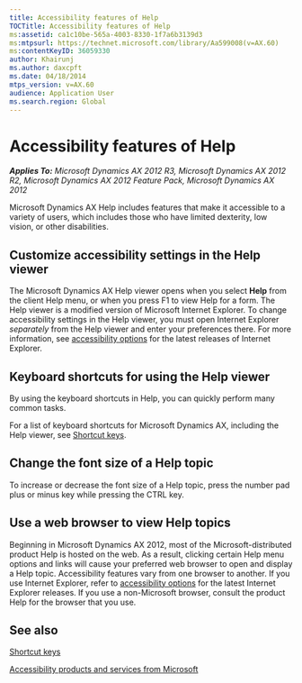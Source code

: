 ```yaml
---
title: Accessibility features of Help
TOCTitle: Accessibility features of Help
ms:assetid: ca1c10be-565a-4003-8330-1f7a6b3139d3
ms:mtpsurl: https://technet.microsoft.com/library/Aa599008(v=AX.60)
ms:contentKeyID: 36059330
author: Khairunj
ms.author: daxcpft
ms.date: 04/18/2014
mtps_version: v=AX.60
audience: Application User
ms.search.region: Global
---
```


# Accessibility features of Help 


_**Applies To:** Microsoft Dynamics AX 2012 R3, Microsoft Dynamics AX 2012 R2, Microsoft Dynamics AX 2012 Feature Pack, Microsoft Dynamics AX 2012_

Microsoft Dynamics AX Help includes features that make it accessible to a variety of users, which includes those who have limited dexterity, low vision, or other disabilities.

## Customize accessibility settings in the Help viewer

The Microsoft Dynamics AX Help viewer opens when you select **Help** from the client Help menu, or when you press F1 to view Help for a form. The Help viewer is a modified version of Microsoft Internet Explorer. To change accessibility settings in the Help viewer, you must open Internet Explorer *separately* from the Help viewer and enter your preferences there. For more information, see [accessibility options](https://go.microsoft.com/fwlink/?linkid=217525%26clcid=0x409) for the latest releases of Internet Explorer.

## Keyboard shortcuts for using the Help viewer

By using the keyboard shortcuts in Help, you can quickly perform many common tasks.

For a list of keyboard shortcuts for Microsoft Dynamics AX, including the Help viewer, see [Shortcut keys](shortcut-keys.md).

## Change the font size of a Help topic

To increase or decrease the font size of a Help topic, press the number pad plus or minus key while pressing the CTRL key.

## Use a web browser to view Help topics

Beginning in Microsoft Dynamics AX 2012, most of the Microsoft-distributed product Help is hosted on the web. As a result, clicking certain Help menu options and links will cause your preferred web browser to open and display a Help topic. Accessibility features vary from one browser to another. If you use Internet Explorer, refer to [accessibility options](https://go.microsoft.com/fwlink/?linkid=217525%26clcid=0x409) for the latest Internet Explorer releases. If you use a non-Microsoft browser, consult the product Help for the browser that you use.

## See also

[Shortcut keys](shortcut-keys.md)

[Accessibility products and services from Microsoft](accessibility-products-and-services-from-microsoft.md)

  



